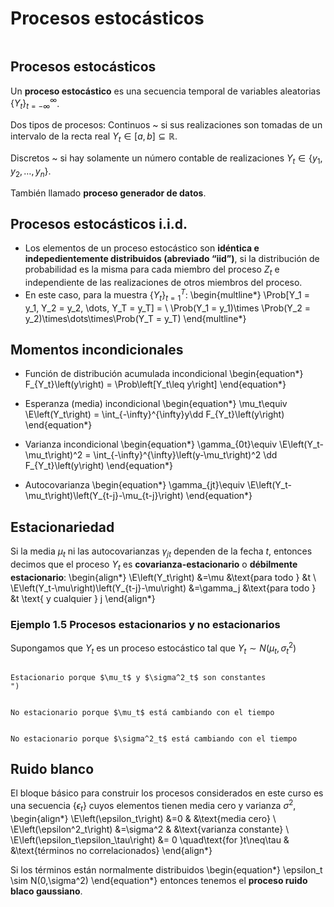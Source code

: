 # Procesos estocásticos

```{include} ../math-definitions.md
```


## Procesos estocásticos

Un **proceso estocástico** es una secuencia temporal de variables aleatorias $\{Y_t\}^\infty_{t=-\infty}$.

Dos tipos de procesos:
Continuos
  ~ si sus realizaciones son tomadas de un intervalo de la recta real $Y_t \in [a, b] \subseteq \mathbb{R}$.

Discretos
  ~ si hay solamente un número contable de realizaciones $Y_t \in \{y_1, y_2, \dots, y_n\}$.

También llamado **proceso generador de datos**.



## Procesos estocásticos i.i.d.  

  *  Los elementos de un proceso estocástico son **idéntica e indepedientemente distribuidos (abreviado “iid”)**, si la distribución de probabilidad es la misma para cada miembro del proceso $Z_t$ e independiente de las realizaciones de otros miembros del proceso.
  *  En este caso, para la muestra $\{Y_t\}^T_{t=1}$:
\begin{multline*}
  \Prob[Y_1 = y_1, Y_2 = y_2, \dots, Y_T = y_T] = \\
  \Prob(Y_1 = y_1)\times \Prob(Y_2 = y_2)\times\dots\times\Prob(Y_T = y_T)
\end{multline*}


## Momentos incondicionales

*  Función de distribución acumulada incondicional
	\begin{equation*}
	F_{Y_t}\left(y\right) = \Prob\left[Y_t\leq y\right]
	\end{equation*}

*  Esperanza (media) incondicional
	\begin{equation*}
	\mu_t\equiv \E\left(Y_t\right) = \int_{-\infty}^{\infty}y\dd F_{Y_t}\left(y\right)
	\end{equation*}

*  Varianza incondicional
	\begin{equation*}
	\gamma_{0t}\equiv \E\left(Y_t-\mu_t\right)^2 = \int_{-\infty}^{\infty}\left(y-\mu_t\right)^2 \dd F_{Y_t}\left(y\right)
	\end{equation*}

*  Autocovarianza
	\begin{equation*}
	\gamma_{jt}\equiv \E\left(Y_t-\mu_t\right)\left(Y_{t-j}-\mu_{t-j}\right)
	\end{equation*}



## Estacionariedad
Si la media $\mu_t$ ni las autocovarianzas $\gamma_{jt}$ dependen de la fecha $t$, entonces decimos que el proceso $Y_t$ es **covarianza-estacionario** o **débilmente estacionario**:
\begin{align*}
	\E\left(Y_t\right) &=\mu &\text{para todo } &t \\
	\E\left(Y_t-\mu\right)\left(Y_{t-j}-\mu\right) &=\gamma_j &\text{para todo } &t \text{ y cualquier } j
\end{align*}



### Ejemplo 1.5 Procesos estacionarios y no estacionarios


Supongamos que $Y_t$ es un proceso estocástico tal que $Y_t \sim N(\mu_t, \sigma^2_t)$
```{figure} ../../imgs/stationary.png

Estacionario porque $\mu_t$ y $\sigma^2_t$ son constantes
")
```

```{figure} ../../imgs/trending.png

No estacionario porque $\mu_t$ está cambiando con el tiempo
```

```{figure} ../../imgs/widening.png

No estacionario porque $\sigma^2_t$ está cambiando con el tiempo
```


## Ruido blanco

El bloque básico para construir los procesos considerados en este curso es una secuencia  $\left\{\epsilon_t\right\}$ cuyos elementos tienen media cero y varianza $\sigma^2$,
\begin{align*}
  \E\left(\epsilon_t\right)              &=0                             & &\text{media cero} \\
  \E\left(\epsilon^2_t\right)            &=\sigma^2                      & &\text{varianza constante} \\
  \E\left(\epsilon_t\epsilon_\tau\right) &= 0 \quad\text{for }t\neq\tau  & &\text{términos no correlacionados}
\end{align*}

Si los términos están normalmente distribuidos
\begin{equation*}
\epsilon_t \sim N(0,\sigma^2)
\end{equation*}
entonces tenemos el **proceso ruido blaco gaussiano**.
